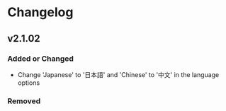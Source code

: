 # Changelog

## v2.1.02

### Added or Changed
- Change 'Japanese' to '日本語' and 'Chinese' to '中文' in the language options

### Removed